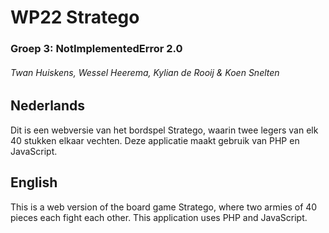 # WP22 Stratego 
### Groep 3: NotImplementedError 2.0
###### Twan Huiskens, Wessel Heerema, Kylian de Rooij & Koen Snelten

## Nederlands
Dit is een webversie van het bordspel Stratego, waarin twee legers van elk 40
stukken elkaar vechten. Deze applicatie maakt gebruik van PHP en JavaScript.

## English
This is a web version of the board game Stratego, where two armies of 40
pieces each fight each other. This application uses PHP and JavaScript.